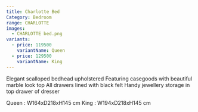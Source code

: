 ```yaml
---
title: Charlotte Bed
Category: Bedroom
range: CHARLOTTE
images:
  - CHARLOTTE bed.png
variants:
  - price: 119500
    variantName: Queen
  - price: 129500
    variantName: King
---
```


Elegant scalloped bedhead upholstered
Featuring casegoods with beautiful marble look top
All drawers lined with black felt
Handy jewellery storage in top drawer of dresser

Queen : W164xD218xH145 cm
King : W194xD218xH145 cm